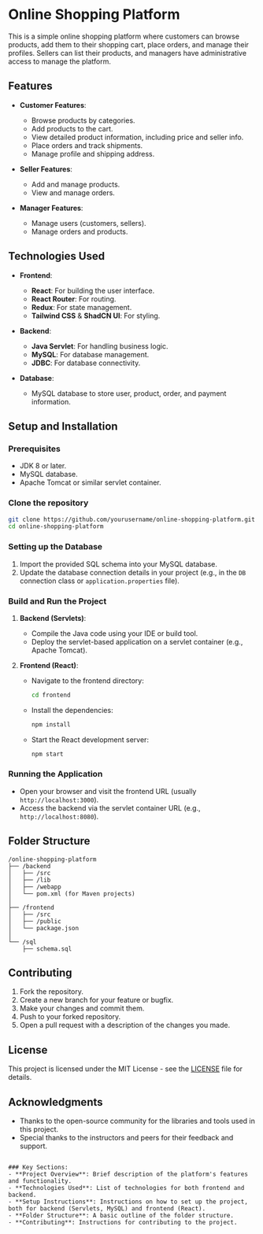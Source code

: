 

# Online Shopping Platform

This is a simple online shopping platform where customers can browse products, add them to their shopping cart, place orders, and manage their profiles. Sellers can list their products, and managers have administrative access to manage the platform.

## Features

- **Customer Features**:
  - Browse products by categories.
  - Add products to the cart.
  - View detailed product information, including price and seller info.
  - Place orders and track shipments.
  - Manage profile and shipping address.

- **Seller Features**:
  - Add and manage products.
  - View and manage orders.

- **Manager Features**:
  - Manage users (customers, sellers).
  - Manage orders and products.

## Technologies Used

- **Frontend**:
  - **React**: For building the user interface.
  - **React Router**: For routing.
  - **Redux**: For state management.
  - **Tailwind CSS** & **ShadCN UI**: For styling.

- **Backend**:
  - **Java Servlet**: For handling business logic.
  - **MySQL**: For database management.
  - **JDBC**: For database connectivity.

- **Database**:
  - MySQL database to store user, product, order, and payment information.

## Setup and Installation

### Prerequisites

- JDK 8 or later.
- MySQL database.
- Apache Tomcat or similar servlet container.

### Clone the repository

```bash
git clone https://github.com/yourusername/online-shopping-platform.git
cd online-shopping-platform
```

### Setting up the Database

1. Import the provided SQL schema into your MySQL database.
2. Update the database connection details in your project (e.g., in the `DB` connection class or `application.properties` file).

### Build and Run the Project

1. **Backend (Servlets)**:
    - Compile the Java code using your IDE or build tool.
    - Deploy the servlet-based application on a servlet container (e.g., Apache Tomcat).

2. **Frontend (React)**:
    - Navigate to the frontend directory:
      ```bash
      cd frontend
      ```
    - Install the dependencies:
      ```bash
      npm install
      ```
    - Start the React development server:
      ```bash
      npm start
      ```

### Running the Application

- Open your browser and visit the frontend URL (usually `http://localhost:3000`).
- Access the backend via the servlet container URL (e.g., `http://localhost:8080`).

## Folder Structure

```
/online-shopping-platform
├── /backend
│   ├── /src
│   ├── /lib
│   ├── /webapp
│   └── pom.xml (for Maven projects)
│
├── /frontend
│   ├── /src
│   ├── /public
│   └── package.json
│
└── /sql
    ├── schema.sql
```

## Contributing

1. Fork the repository.
2. Create a new branch for your feature or bugfix.
3. Make your changes and commit them.
4. Push to your forked repository.
5. Open a pull request with a description of the changes you made.

## License

This project is licensed under the MIT License - see the [LICENSE](LICENSE) file for details.

## Acknowledgments

- Thanks to the open-source community for the libraries and tools used in this project.
- Special thanks to the instructors and peers for their feedback and support.

```

### Key Sections:
- **Project Overview**: Brief description of the platform's features and functionality.
- **Technologies Used**: List of technologies for both frontend and backend.
- **Setup Instructions**: Instructions on how to set up the project, both for backend (Servlets, MySQL) and frontend (React).
- **Folder Structure**: A basic outline of the folder structure.
- **Contributing**: Instructions for contributing to the project.

